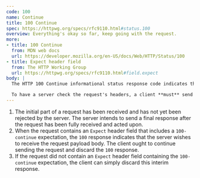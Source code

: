 ```yaml
---
code: 100
name: Continue
title: 100 Continue
spec: https://httpwg.org/specs/rfc9110.html#status.100
overview: Everything's okay so far, keep going with the request.
more:
- title: 100 Continue
  from: MDN web docs
  url: https://developer.mozilla.org/en-US/docs/Web/HTTP/Status/100
- title: Expect header field
  from: The HTTP Working Group
  url: https://httpwg.org/specs/rfc9110.html#field.expect
body: |
  The HTTP 100 Continue informational status response code indicates that everything so far is OK and that the client should continue with the request or ignore it if it is already finished.

  To have a server check the request's headers, a client **must** send `Expect: 100-continue` as a header in its initial request and receive a 100 Continue status code in response before sending the body.
---
```


<!-- HTTP statuses -->
1. The initial part of a request has been received and has not yet been rejected by the server. The server intends to send a final response after the request has been fully received and acted upon.
1. When the request contains an `Expect` header field that includes a `100-continue` expectation, the `100` response indicates that the server wishes to receive the request payload body. The client ought to continue sending the request and discard the `100` response.
1. If the request did not contain an `Expect` header field containing the `100-continue` expectation, the client can simply discard this interim response.
